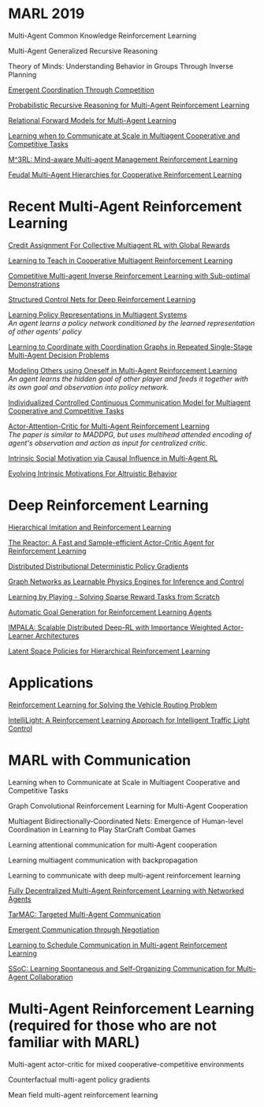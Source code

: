 # MARL 2019

Multi-Agent Common Knowledge Reinforcement Learning

Multi-Agent Generalized Recursive Reasoning

Theory of Minds: Understanding Behavior in Groups Through Inverse Planning

[Emergent Coordination Through Competition](https://arxiv.org/abs/1902.07151)

[Probabilistic Recursive Reasoning for Multi-Agent Reinforcement Learning](https://openreview.net/pdf?id=rkl6As0cF7)

[Relational Forward Models for Multi-Agent Learning](https://openreview.net/pdf?id=rJlEojAqFm)

[Learning when to Communicate at Scale in Multiagent Cooperative and Competitive Tasks](https://openreview.net/pdf?id=rye7knCqK7)

[M^3RL: Mind-aware Multi-agent Management Reinforcement Learning](https://openreview.net/pdf?id=BkzeUiRcY7)

[Feudal Multi-Agent Hierarchies for Cooperative Reinforcement Learning](https://arxiv.org/abs/1901.08492)


# Recent Multi-Agent Reinforcement Learning

[Credit Assignment For Collective Multiagent RL with Global Rewards](https://papers.nips.cc/paper/8033-credit-assignment-for-collective-multiagent-rl-with-global-rewards.pdf)

[Learning to Teach in Cooperative Multiagent Reinforcement Learning](https://arxiv.org/abs/1805.07830)

[Competitive Multi-agent Inverse Reinforcement Learning with Sub-optimal Demonstrations](https://arxiv.org/abs/1801.02124)

[Structured Control Nets for Deep Reinforcement Learning](https://arxiv.org/abs/1802.08311)

[Learning Policy Representations in Multiagent Systems](https://arxiv.org/abs/1806.06464)     
*An agent learns a policy network conditioned by the learned representation of other agents' policy*

[Learning to Coordinate with Coordination Graphs in Repeated Single-Stage Multi-Agent Decision Problems](http://proceedings.mlr.press/v80/bargiacchi18a.html)

[Modeling Others using Oneself in Multi-Agent Reinforcement Learning](https://arxiv.org/abs/1802.09640)    
*An agent learns the hidden goal of other player and feeds it together with its own goal and observation into policy network.*

[Individualized Controlled Continuous Communication Model for Multiagent Cooperative and Competitive Tasks](https://openreview.net/forum?id=rye7knCqK7)

[Actor-Attention-Critic for Multi-Agent Reinforcement Learning](https://openreview.net/forum?id=HJx7l309Fm)    
*The paper is similar to MADDPG, but uses multihead attended encoding of agent's observation and action as input for centralized critic.*

[Intrinsic Social Motivation via Causal Influence in Multi-Agent RL](https://openreview.net/forum?id=B1lG42C9Km)

[Evolving Intrinsic Motivations For Altruistic Behavior](https://openreview.net/pdf?id=r1e-nj05FQ)


# Deep Reinforcement Learning
[Hierarchical Imitation and Reinforcement Learning](https://arxiv.org/abs/1803.00590)

[The Reactor: A Fast and Sample-efficient Actor-Critic Agent for Reinforcement Learning](https://arxiv.org/abs/1704.04651)

[Distributed Distributional Deterministic Policy Gradients](https://arxiv.org/abs/1804.08617)

[Graph Networks as Learnable Physics Engines for Inference and Control](https://arxiv.org/abs/1806.01242)

[Learning by Playing - Solving Sparse Reward Tasks from Scratch](https://arxiv.org/abs/1802.10567)

[Automatic Goal Generation for Reinforcement Learning Agents](https://arxiv.org/abs/1705.06366)

[IMPALA: Scalable Distributed Deep-RL with Importance Weighted Actor-Learner Architectures](https://arxiv.org/abs/1802.01561)

[Latent Space Policies for Hierarchical Reinforcement Learning](https://arxiv.org/abs/1804.02808)


# Applications
[Reinforcement Learning for Solving the Vehicle Routing Problem](https://arxiv.org/abs/1802.04240)

[IntelliLight: A Reinforcement Learning Approach for Intelligent Traffic Light Control](https://faculty.ist.psu.edu/jessieli/Publications/2018-KDD-IntelliLight.pdf)


# MARL with Communication

Learning when to Communicate at Scale in Multiagent Cooperative and Competitive Tasks

Graph Convolutional Reinforcement Learning for Multi-Agent Cooperation

Multiagent Bidirectionally-Coordinated Nets: Emergence of Human-level Coordination in Learning to Play StarCraft Combat Games

Learning attentional communication for multi-Agent cooperation

Learning multiagent communication with backpropagation

Learning to communicate with deep multi-agent reinforcement learning

[Fully Decentralized Multi-Agent Reinforcement Learning with Networked Agents](https://arxiv.org/abs/1802.08757)

[TarMAC: Targeted Multi-Agent Communication](https://arxiv.org/abs/1810.11187)

[Emergent Communication through Negotiation](https://openreview.net/pdf?id=Hk6WhagRW)

[Learning to Schedule Communication in Multi-agent Reinforcement Learning](https://openreview.net/forum?id=SJxu5iR9KQ)    

[SSoC: Learning Spontaneous and Self-Organizing Communication for Multi-Agent Collaboration](https://openreview.net/forum?id=rJ4vlh0qtm)

# Multi-Agent Reinforcement Learning (required for those who are not familiar with MARL)

Multi-agent actor-critic for mixed cooperative-competitive environments

Counterfactual multi-agent policy gradients

Mean field multi-agent reinforcement learning
